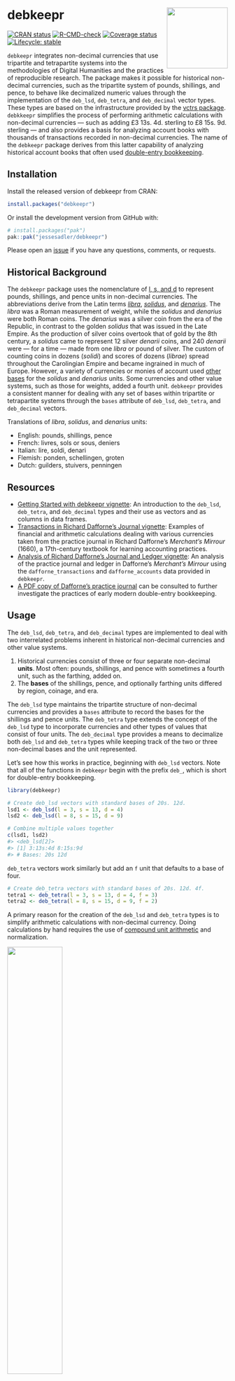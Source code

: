 
# debkeepr <a href="https://jessesadler.github.io/debkeepr/"><img src="man/figures/logo.png" align="right" height="139" /></a>

[![CRAN
status](https://www.r-pkg.org/badges/version/debkeepr)](https://cran.r-project.org/package=debkeepr)
[![R-CMD-check](https://github.com/jessesadler/debkeepr/actions/workflows/check-standard.yaml/badge.svg)](https://github.com/jessesadler/debkeepr/actions/workflows/check-standard.yaml)
[![Coverage
status](https://codecov.io/gh/jessesadler/debkeepr/branch/main/graph/badge.svg)](https://app.codecov.io/gh/jessesadler/debkeepr?branch=main)
[![Lifecycle:
stable](https://img.shields.io/badge/lifecycle-stable-brightgreen.svg)](https://lifecycle.r-lib.org/articles/stages.html#stable)

`debkeepr` integrates non-decimal currencies that use tripartite and
tetrapartite systems into the methodologies of Digital Humanities and
the practices of reproducible research. The package makes it possible
for historical non-decimal currencies, such as the tripartite system of
pounds, shillings, and pence, to behave like decimalized numeric values
through the implementation of the `deb_lsd`, `deb_tetra`, and
`deb_decimal` vector types. These types are based on the infrastructure
provided by the [vctrs package](https://vctrs.r-lib.org/). `debkkeepr`
simplifies the process of performing arithmetic calculations with
non-decimal currencies — such as adding £3 13s. 4d. sterling to £8 15s.
9d. sterling — and also provides a basis for analyzing account books
with thousands of transactions recorded in non-decimal currencies. The
name of the `debkeepr` package derives from this latter capability of
analyzing historical account books that often used [double-entry
bookkeeping](https://en.wikipedia.org/wiki/Double-entry_bookkeeping_system).

## Installation

Install the released version of debkeepr from CRAN:

``` r
install.packages("debkeepr")
```

Or install the development version from GitHub with:

``` r
# install.packages("pak")
pak::pak("jessesadler/debkeepr")
```

Please open an [issue](https://github.com/jessesadler/debkeepr/issues)
if you have any questions, comments, or requests.

## Historical Background

The `debkeepr` package uses the nomenclature of [l, s, and
d](https://en.wikipedia.org/wiki/%C2%A3sd) to represent pounds,
shillings, and pence units in non-decimal currencies. The abbreviations
derive from the Latin terms
[*libra*](https://en.wikipedia.org/wiki/French_livre),
[*solidus*](https://en.wikipedia.org/wiki/Solidus_(coin)), and
[*denarius*](https://en.wikipedia.org/wiki/Denarius). The *libra* was a
Roman measurement of weight, while the *solidus* and *denarius* were
both Roman coins. The *denarius* was a silver coin from the era of the
Republic, in contrast to the golden *solidus* that was issued in the
Late Empire. As the production of silver coins overtook that of gold by
the 8th century, a *solidus* came to represent 12 silver *denarii*
coins, and 240 *denarii* were — for a time — made from one *libra* or
pound of silver. The custom of counting coins in dozens (*solidi*) and
scores of dozens (*librae*) spread throughout the Carolingian Empire and
became ingrained in much of Europe. However, a variety of currencies or
monies of account used [other
bases](https://en.wikipedia.org/wiki/Non-decimal_currency) for the
*solidus* and *denarius* units. Some currencies and other value systems,
such as those for weights, added a fourth unit. `debkeepr` provides a
consistent manner for dealing with any set of bases within tripartite or
tetrapartite systems through the `bases` attribute of `deb_lsd`,
`deb_tetra`, and `deb_decimal` vectors.

Translations of *libra*, *solidus*, and *denarius* units:

- English: pounds, shillings, pence
- French: livres, sols or sous, deniers
- Italian: lire, soldi, denari
- Flemish: ponden, schellingen, groten
- Dutch: guilders, stuivers, penningen

## Resources

- [Getting Started with debkeepr
  vignette](https://jessesadler.github.io/debkeepr/articles/debkeepr.html):
  An introduction to the `deb_lsd`, `deb_tetra`, and `deb_decimal` types
  and their use as vectors and as columns in data frames.
- [Transactions in Richard Dafforne’s Journal
  vignette](https://jessesadler.github.io/debkeepr/articles/transactions.html):
  Examples of financial and arithmetic calculations dealing with various
  currencies taken from the practice journal in Richard Dafforne’s
  *Merchant’s Mirrour* (1660), a 17th-century textbook for learning
  accounting practices.
- [Analysis of Richard Dafforne’s Journal and Ledger
  vignette](https://jessesadler.github.io/debkeepr/articles/ledger.html):
  An analysis of the practice journal and ledger in Dafforne’s
  *Merchant’s Mirrour* using the `dafforne_transactions` and
  `dafforne_accounts` data provided in `debkeepr`.
- [A PDF copy of Dafforne’s practice
  journal](https://github.com/jessesadler/debkeepr/blob/master/data-raw/dafforne-journal.pdf)
  can be consulted to further investigate the practices of early modern
  double-entry bookkeeping.

## Usage

The `deb_lsd`, `deb_tetra`, and `deb_decimal` types are implemented to
deal with two interrelated problems inherent in historical non-decimal
currencies and other value systems.

1.  Historical currencies consist of three or four separate non-decimal
    **units**. Most often: pounds, shillings, and pence with sometimes a
    fourth unit, such as the farthing, added on.
2.  The **bases** of the shillings, pence, and optionally farthing units
    differed by region, coinage, and era.

The `deb_lsd` type maintains the tripartite structure of non-decimal
currencies and provides a `bases` attribute to record the bases for the
shillings and pence units. The `deb_tetra` type extends the concept of
the `deb_lsd` type to incorporate currencies and other types of values
that consist of four units. The `deb_decimal` type provides a means to
decimalize both `deb_lsd` and `deb_tetra` types while keeping track of
the two or three non-decimal bases and the unit represented.

Let’s see how this works in practice, beginning with `deb_lsd` vectors.
Note that all of the functions in `debkeepr` begin with the prefix
`deb_`, which is short for double-entry bookkeeping.

``` r
library(debkeepr)

# Create deb_lsd vectors with standard bases of 20s. 12d.
lsd1 <- deb_lsd(l = 3, s = 13, d = 4)
lsd2 <- deb_lsd(l = 8, s = 15, d = 9)

# Combine multiple values together
c(lsd1, lsd2)
#> <deb_lsd[2]>
#> [1] 3:13s:4d 8:15s:9d
#> # Bases: 20s 12d
```

`deb_tetra` vectors work similarly but add an `f` unit that defaults to
a base of four.

``` r
# Create deb_tetra vectors with standard bases of 20s. 12d. 4f.
tetra1 <- deb_tetra(l = 3, s = 13, d = 4, f = 3)
tetra2 <- deb_tetra(l = 8, s = 15, d = 9, f = 2)
```

A primary reason for the creation of the `deb_lsd` and `deb_tetra` types
is to simplify arithmetic calculations with non-decimal currency. Doing
calculations by hand requires the use of [compound unit
arithmetic](https://en.wikipedia.org/wiki/Arithmetic#Compound_unit_arithmetic)
and normalization.

<img src="man/figures/compound-arithmetic.png" width="50%" />

All implemented arithmetic calculations with `deb_lsd` and `deb_tetra`
types — `sum()`, `round()`, `+`, `-`, etc. — automatically normalize the
values according to the `bases` attribute. In addition, you can manually
normalize non-standard values with `deb_normalize()`.

``` r
# Perform arithmetic
lsd1 + lsd2
#> <deb_lsd[1]>
#> [1] 12:9s:1d
#> # Bases: 20s 12d
lsd2 - lsd1
#> <deb_lsd[1]>
#> [1] 5:2s:5d
#> # Bases: 20s 12d
lsd2 * 2 - lsd1
#> <deb_lsd[1]>
#> [1] 13:18s:2d
#> # Bases: 20s 12d
tetra2 + tetra1
#> <deb_tetra[1]>
#> [1] 12:9s:2d:1f
#> # Bases: 20s 12d 4f

# Normalize a non-standard value to default bases
deb_normalize(deb_lsd(132, 53, 35))
#> <deb_lsd[1]>
#> [1] 134:15s:11d
#> # Bases: 20s 12d

# Can also normalize numeric vectors of length 3 or 4
# Must provide the bases for tetrapartite value
deb_normalize(c(132, 53, 35, 18), bases = c(20, 12, 4))
#> <deb_tetra[1]>
#> [1] 134:16s:3d:2f
#> # Bases: 20s 12d 4f
```

All types allow the user to define the bases for the *solidus*,
*denarius*, and optionally farthing units of values, enabling
integration of currencies that do not use the standardized bases. For
example, the Polish florin found in Dafforne’s practice journal used the
non-standard bases of 30 gros of 18 denars.

``` r
# Create deb_lsd vector with standard bases of 20s. 12d.
(lsd3 <- deb_lsd(l = c(28, 32, 54, 18),
                 s = c(15, 8, 18, 12),
                 d = c(8, 11, 7, 9)))
#> <deb_lsd[4]>
#> [1] 28:15s:8d 32:8s:11d 54:18s:7d 18:12s:9d
#> # Bases: 20s 12d

# Same numerical values as Polish florins
(florins <- deb_lsd(l = c(28, 32, 54, 18),
                    s = c(15, 8, 18, 12),
                    d = c(8, 11, 7, 9),
                    bases = c(30, 18)))
#> <deb_lsd[4]>
#> [1] 28:15s:8d 32:8s:11d 54:18s:7d 18:12s:9d
#> # Bases: 30s 18d

# Different outcome with sum due to the different bases
sum(lsd3)
#> <deb_lsd[1]>
#> [1] 134:15s:11d
#> # Bases: 20s 12d
sum(florins)
#> <deb_lsd[1]>
#> [1] 133:24s:17d
#> # Bases: 30s 18d

# Vectors with different bases cannot be combined since
# their relationship is unknown. Doing so results in an error.
sum(lsd3, florins)
#> Error:
#> ! Incompatible `bases`.
#> ℹ `bases` must be compatible to combine <deb_lsd>, <deb_tetra>, or
#>   <deb_decimal> vectors.
#> ✖ Cannot combine: `..1` <deb_lsd> vector with `bases` s = 20 and d = 12.
#> ✖ Cannot combine: `..2` <deb_lsd> vector with `bases` s = 30 and d = 18.
#> ℹ Use `deb_convert_bases()` to convert one or more of the vectors to compatible
#>   `bases`.
```

`deb_decimal` vectors represent non-decimal values in the more familiar
decimal form. Internally, `deb_decimal` vectors are built on `double()`
vectors. These decimalized vectors are linked to their non-decimal form
through the `unit` and `bases` attributes. They can represent either
tripartite or tetrapartite values. The only differences are the length
of the `bases` (2 or 3) and the option to choose the “f” unit with
tetrapartite values.

``` r
# Create deb_decimal from numeric vector
(dec1 <- deb_decimal(c(5.525, 12.235, 8.45)))
#> <deb_decimal[3]>
#> [1]  5.525 12.235  8.450
#> # Unit: libra
#> # Bases: 20s 12d

# Same currency values in solidus unit
(dec2 <- deb_decimal(c(110.5, 244.7, 169), unit = "s"))
#> <deb_decimal[3]>
#> [1] 110.5 244.7 169.0
#> # Unit: solidus
#> # Bases: 20s 12d

# Equality between different units
dec1 == dec2
#> [1] TRUE TRUE TRUE

# Use the bases argument to create tetrapartite values
deb_decimal(c(5.525, 12.235, 8.45), bases = c(20, 12, 4))
#> <deb_decimal[3]>
#> [1]  5.525 12.235  8.450
#> # Unit: libra
#> # Bases: 20s 12d 4f

# Equality between deb_lsd and deb_decimal vectors
# £5 10s. 6d. is equal to 1,326 pence
deb_lsd(5, 10, 6) == deb_decimal(1326, unit = "d")
#> [1] TRUE

# Which is also equal to 5,304 farthings with default tetrapartite bases
deb_lsd(5, 10, 6) == deb_decimal(5304, unit = "f", bases = c(20, 12, 4))
#> [1] TRUE
```

When working with decimalized data is preferable, the `deb_decimal` type
makes casting from and to `deb_lsd` or `deb_tetra` possible without
losing any metadata about the `bases` and therefore the actual value
being represented. `deb_lsd`, `deb_tetra`, and `deb_decimal` vectors can
also be combined with numeric vectors or cast from and to numeric
vectors. `debkeepr` uses an internal [conversion
hierarchy](https://vctrs.r-lib.org/articles/type-size.html) of
`numeric()` -\> `deb_decimal()` -\> `deb_tetra` -\> `deb_lsd()`.

``` r
# deb_decimal -> deb_lsd
c(dec1, lsd1, lsd2)
#> <deb_lsd[5]>
#> [1] 5:10s:6d   12:4s:8.4d 8:9s:0d    3:13s:4d   8:15s:9d  
#> # Bases: 20s 12d
# deb_decimal -> deb_tetra
c(dec1, tetra1, 8.25)
#> <deb_tetra[5]>
#> [1] 5:10s:6d:0f   12:4s:8d:1.6f 8:9s:0d:0f    3:13s:4d:3f   8:5s:0d:0f   
#> # Bases: 20s 12d 4f
# deb_decimal -> deb_tetra -> deb_lsd
c(dec1, tetra1, lsd2)
#> <deb_lsd[5]>
#> [1] 5:10s:6d    12:4s:8.4d  8:9s:0d     3:13s:4.75d 8:15s:9d   
#> # Bases: 20s 12d

# Cast between deb_lsd, deb_tetra, and deb_decimal vectors
deb_as_lsd(dec1)
#> <deb_lsd[3]>
#> [1] 5:10s:6d   12:4s:8.4d 8:9s:0d   
#> # Bases: 20s 12d
deb_as_decimal(florins)
#> <deb_decimal[4]>
#> [1] 28.51481 32.28704 54.61296 18.41667
#> # Unit: libra
#> # Bases: 30s 18d
deb_as_decimal(tetra2)
#> <deb_decimal[1]>
#> [1] 8.789583
#> # Unit: libra
#> # Bases: 20s 12d 4f
# Provide an f unit base to cast from tripartite to tetrapartite
deb_as_tetra(lsd1, f = 4)
#> <deb_tetra[1]>
#> [1] 3:13s:4d:0f
#> # Bases: 20s 12d 4f

# Represented by solidus/shillings unit
deb_as_decimal(lsd3, unit = "s")
#> <deb_decimal[4]>
#> [1]  575.6667  648.9167 1098.5833  372.7500
#> # Unit: solidus
#> # Bases: 20s 12d

# Only tetrapartite values can be represented by the farthings unit
deb_as_decimal(tetra1, unit = "f")
#> <deb_decimal[1]>
#> [1] 3523
#> # Unit: farthing
#> # Bases: 20s 12d 4f

# All three types can be cast to base numeric, which,
# of course, leads to the loss of all metadata
as.numeric(lsd3)
#> [1] 28.78333 32.44583 54.92917 18.63750
as.numeric(tetra1)
#> [1] 3.669792
as.numeric(dec1)
#> [1]  5.525 12.235  8.450
```

## Comparing `deb_lsd`, `deb_tetra`, and `deb_decimal` vectors

See the [Getting Started with debkeepr
vignette](https://jessesadler.github.io/debkeepr/articles/debkeepr.html)
for an in depth discussion of the similarities and differences between
the two types.

- The `deb_lsd` and `deb_tetra` types have the advantage of maintaining
  the structure and values used by non-decimal currencies, making it
  easier to identify and present such values.
- `deb_decimal` implements a wider array of mathematical functions and
  arithmetic operations than `deb_lsd` or `deb_tetra`.
- You can move between `deb_lsd` or `deb_tetra` types and the
  `deb_decimal` type without losing any data through `deb_as_lsd()`,
  `deb_as_tetra()`, and `deb_as_decimal()` casting methods.
- Because `deb_lsd`, `deb_tetra`, and `deb_decimal` are based on the
  [vctrs](https://vctrs.r-lib.org/) package, all types act as expected
  in data frames or [tibbles](https://tibble.tidyverse.org) columns.
  From [dplyr
  1.0.0](https://www.tidyverse.org/blog/2020/06/dplyr-1-0-0/) — which is
  the minimal version used by debkeepr — all dplyr functions work on
  both `debkeepr` types.
- [ggplot2](https://ggplot2.tidyverse.org) does not know how to pick a
  scale for `deb_lsd` or `deb_tetra` types. In contrast, `deb_decimal`
  vectors work properly with `ggplot2`, though explicitly identifying
  the scale as continuous — with `scale_y_continuous()` or
  `scale_x_continuous()` — is needed to avoid the appearance of a
  message.
- `deb_lsd`, `deb_tetra`, and `deb_decimal` vectors cannot be combined
  in a single function if their `bases` differ. Tripartite and
  tetrapartite values can be combined if the bases of their *solidus*
  and *denarius* bases match. The only way to transform the bases of
  `deb_lsd`, `deb_tetra`, and `deb_decimal` vectors is explicitly with
  `deb_convert_bases()`. This prevents mistakenly combining two
  different currencies together without properly converting their
  values.
